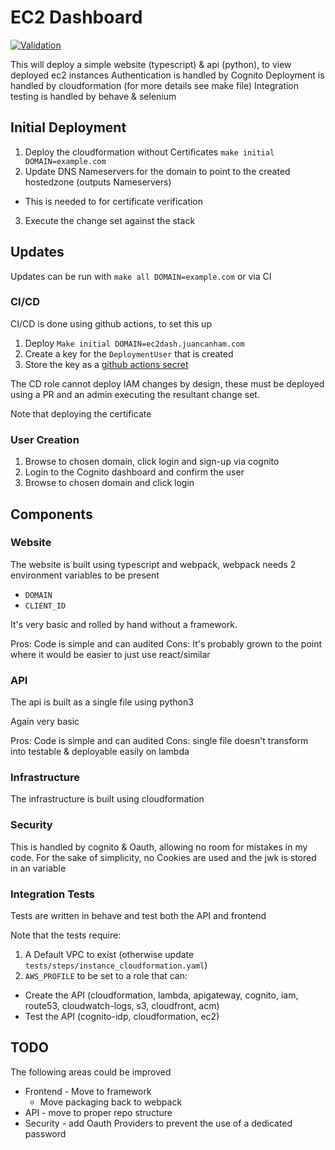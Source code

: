 # EC2 Dashboard

[![Validation](https://github.com/JuanCanham/ec2dash/actions/workflows/push.yaml/badge.svg)](https://github.com/JuanCanham/ec2dash/actions/workflows/push.yaml)

This will deploy a simple website (typescript) & api (python), to view deployed ec2 instances
Authentication is handled by Cognito
Deployment is handled by cloudformation (for more details see make file)
Integration testing is handled by behave & selenium

## Initial Deployment

1. Deploy the cloudformation without Certificates `make initial DOMAIN=example.com`
2. Update DNS Nameservers for the domain to point to the created hostedzone (outputs Nameservers)
  * This is needed to for certificate verification
3. Execute the change set against the stack

## Updates

Updates can be run with `make all DOMAIN=example.com` or via CI

### CI/CD

CI/CD is done using github actions, to set this up

1. Deploy `Make initial DOMAIN=ec2dash.juancanham.com`
2. Create a key for the `DeploymentUser` that is created
3. Store the key as a [github actions secret](https://docs.github.com/en/actions/security-guides/encrypted-secrets)

The CD role cannot deploy IAM changes by design,
these must be deployed using a PR and an admin executing the resultant change set.

Note that deploying the certificate

### User Creation

1. Browse to chosen domain, click login and sign-up via cognito
2. Login to the Cognito dashboard and confirm the user
3. Browse to chosen domain and click login

## Components

### Website

The website is built using typescript and webpack, webpack needs 2 environment variables to be present

* `DOMAIN`
* `CLIENT_ID`

It's very basic and rolled by hand without a framework.

Pros: Code is simple and can audited
Cons: It's probably grown to the point where it would be easier to just use react/similar

### API

The api is built as a single file using python3

Again very basic

Pros: Code is simple and can audited
Cons: single file doesn't transform into testable & deployable easily on lambda

### Infrastructure

The infrastructure is built using cloudformation

### Security

This is handled by cognito & Oauth, allowing no room for mistakes in my code.
For the sake of simplicity, no Cookies are used and the jwk is stored in an variable

### Integration Tests

Tests are written in behave and test both the API and frontend

Note that the tests require:
1. A Default VPC to exist (otherwise update `tests/steps/instance_cloudformation.yaml`)
2. `AWS_PROFILE` to be set to a role that can:
 * Create the API (cloudformation, lambda, apigateway, cognito, iam, route53, cloudwatch-logs, s3, cloudfront, acm)
 * Test the API (cognito-idp, cloudformation, ec2)

## TODO

The following areas could be improved

* Frontend - Move to framework
  * Move packaging back to webpack
* API - move to proper repo structure
* Security - add Oauth Providers to prevent the use of a dedicated password